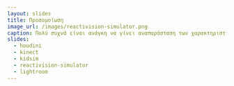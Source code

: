 ```yaml
---
layout: slides 
title: Προσομοίωση
image_url: /images/reactivision-simulator.png
caption: Πολύ συχνά είναι ανάγκη να γίνει αναπαράσταση των χαρακτηριστικών μιας διαδικασίας του πραγματικού κόσμου με σκοπό την τον πειραματισμό και την έρευνα. Οι τεχνολογίες πληροφορικής επιτρέπουν την παραμετροποίηση και μοντελοποίηση διαφόρων φαινομένων σε ευέλικτα εικονικά περιβάλλοντα.
slides:
  - houdini
  - kinect
  - kidsim
  - reactivision-simulator
  - lightroom
---
```

